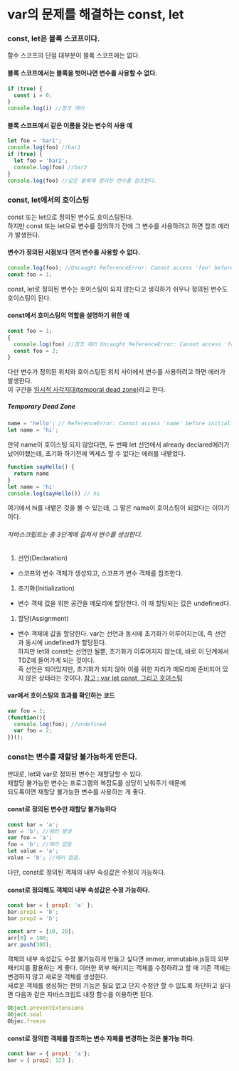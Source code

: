 # var의 문제를 해결하는 const, let
### const, let은 블록 스코프이다.
함수 스코프의 단점 대부분이 블록 스코프에는 없다.
#### 블록 스코프에서는 블록을 벗어나면 변수를 사용할 수 없다.
```javascript
if (true) {
  const i = 0;
}
console.log(i) //참조 에러
```
#### 블록 스코프에서 같은 이름을 갖는 변수의 사용 예
```javascript
let foo = 'bar1';
console.log(foo) //bar1
if (true) {
  let foo = 'bar2';
  console.log(foo) //bar2
}
console.log(foo) //같은 블록에 정의된 변수를 참조한다.
```
### const, let에서의 호이스팅
const 또는 let으로 정의된 변수도 호이스팅된다.  
하지만 const 또는 let으로 변수를 정의하기 전에 그 변수를 사용하려고 하면 참조 에러가 발생한다.  
#### 변수가 정의된 시점보다 먼저 변수를 사용할 수 없다.
```javascript
console.log(foo); //Uncaught ReferenceError: Cannot access 'foo' before initializati
const foo = 1;
```
const, let로 정의된 변수는 호이스팅이 되지 않는다고 생각하기 쉬우나 정의된 변수도 호이스팅이 된다.   
#### const에서 호이스팅의 역할을 설명하기 위한 예
``` javascript
const foo = 1;
{
  console.log(foo) //참조 에러 Uncaught ReferenceError: Cannot access 'foo' before initialization
  const foo = 2;
}
```
다만 변수가 정의된 위치와 호이스팅된 위치 사이에서 변수를 사용하려고 하면 에러가 발생한다.  
이 구간을 <u>임시적 사각지대(temporal dead zone)</u>라고 한다.
##### Temporary Dead Zone
```javascript
name = 'hello'; // ReferenceError: Cannot access 'name' before initialization
let name = 'hi';
```
만약 name이 호이스팅 되지 않았다면, 두 번째 let 선언에서 already declared에러가 났어야했는데, 초기화 하기전에 엑세스 할 수 없다는 에러를 내뱉었다.
```javascript
function sayHello() {
  return name
}
let name = 'hi'
console.log(sayHello()) // hi
```
여기에서 hi를 내뱉은 것을 볼 수 있는데, 그 말은 name이 호이스팅이 되었다는 이야기이다.
###### 자바스크립트는 총 3단계에 걸쳐서 변수를 생성한다.
1. 선언(Declaration) 
  - 스코프와 변수 객체가 생성되고, 스코프가 변수 객체를 참조한다.
1. 초기화(Initialization)
  - 변수 객체 값을 위한 공간을 메모리에 할당한다. 이 때 할당되는 값은 undefined다.
1. 할당(Assignment)
  - 변수 객체에 값을 할당한다.
var는 선언과 동시에 초기화가 이루어지는데, 즉 선언과 동시에 undefined가 할당된다.  
하지만 let와 const는 선언만 될뿐, 초기화가 이루어지지 않는데, 바로 이 단계에서 TDZ에 들어가게 되는 것이다.  
즉 선언은 되어있지만, 초기화가 되지 않아 이를 위한 자리가 메모리에 준비되어 있지 않은 상태라는 것이다.
[참고 : var let const, 그리고 호이스팅](https://yceffort.kr/2020/05/var-let-const-hoisting)
#### var에서 호이스팅의 효과를 확인하는 코드
```javascript
var foo = 1;
(function(){
  console.log(foo); //undefined
  var foo = 2;
})();
```
### const는 변수를 재할당 불가능하게 만든다.
반대로, let와 var로 정의된 변수는 재할당할 수 있다.  
재할당 불가능한 변수는 프로그램의 복잡도를 상당히 낮춰주기 때문에  
되도록이면 재할당 불가능한 변수를 사용하는 게 좋다.
#### const로 정의된 변수만 재할당 불가능하다
```javascript
const bar = 'a'; 
bar = 'b'; //에러 발생
var foo = 'a';
foo = 'b'; //에러 없음
let value = 'a';
value = 'b'; //에러 없음.
```
다만, const로 정의된 객체의 내부 속성값은 수정이 가능하다.
#### const로 정의해도 객체의 내부 속성값은 수정 가능하다.
```javascript
const bar = { prop1: 'a' };
bar.prop1 = 'b';
bar.prop2 = 'b';

const arr = [10, 20];
arr[0] = 100;
arr.push(300);
```
객체의 내부 속성값도 수정 불가능하게 만들고 싶다면 immer, immutable.js등의 외부 패키지를 활용하는 게 좋다.
이러한 외부 패키지는 객체를 수정하려고 할 때 기존 객체는 변경하지 않고 새로운 객체를 생성한다.<br>
새로운 객체를 생성하는 편의 기능은 필요 없고 단지 수정만 할 수 없도록 차단하고 싶다면
다음과 같은 자바스크립트 내장 함수를 이용하면 된다.
```javascript
Object.preventExtensions
Object.seal
Objec.freeze
```
#### const로 정의한 객체를 참조하는 변수 자체를 변경하는 것은 불가능 하다.
```javascript
const bar = { prop1: 'a'};
bar = { prop2: 123 };
```